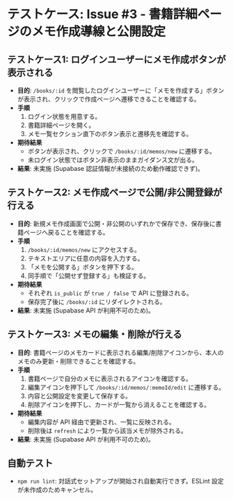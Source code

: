 # テストケース: Issue #3 - 書籍詳細ページのメモ作成導線と公開設定

## テストケース1: ログインユーザーにメモ作成ボタンが表示される
- **目的**: `/books/:id` を閲覧したログインユーザーに「メモを作成する」ボタンが表示され、クリックで作成ページへ遷移できることを確認する。
- **手順**
  1. ログイン状態を用意する。
  2. 書籍詳細ページを開く。
  3. メモ一覧セクション直下のボタン表示と遷移先を確認する。
- **期待結果**
  - ボタンが表示され、クリックで `/books/:id/memos/new` に遷移する。
  - 未ログイン状態ではボタン非表示のままガイダンス文が出る。
- **結果**: 未実施 (Supabase 認証情報が未接続のため動作確認できず)。

## テストケース2: メモ作成ページで公開/非公開登録が行える
- **目的**: 新規メモ作成画面で公開・非公開のいずれかで保存でき、保存後に書籍ページへ戻ることを確認する。
- **手順**
  1. `/books/:id/memos/new` にアクセスする。
  2. テキストエリアに任意の内容を入力する。
  3. 「メモを公開する」ボタンを押下する。
  4. 同手順で「公開せず登録する」も検証する。
- **期待結果**
  - それぞれ `is_public` が `true / false` で API に登録される。
  - 保存完了後に `/books/:id` にリダイレクトされる。
- **結果**: 未実施 (Supabase API が利用不可のため)。

## テストケース3: メモの編集・削除が行える
- **目的**: 書籍ページのメモカードに表示される編集/削除アイコンから、本人のメモのみ更新・削除できることを確認する。
- **手順**
  1. 書籍ページで自分のメモに表示されるアイコンを確認する。
  2. 編集アイコンを押下して `/books/:id/memos/:memoId/edit` に遷移する。
  3. 内容と公開設定を変更して保存する。
  4. 削除アイコンを押下し、カードが一覧から消えることを確認する。
- **期待結果**
  - 編集内容が API 経由で更新され、一覧に反映される。
  - 削除後は `refresh` により一覧から該当メモが除外される。
- **結果**: 未実施 (Supabase API が利用不可のため)。

## 自動テスト
- `npm run lint`: 対話式セットアップが開始され自動実行できず。ESLint 設定が未作成のためキャンセル。


